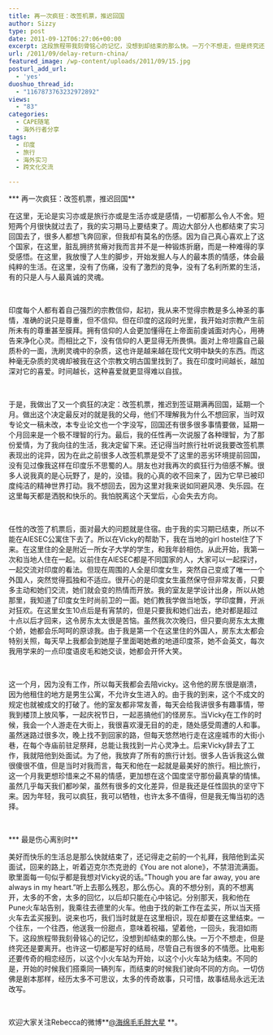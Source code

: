 ```yaml
---
title: 再一次疯狂：改签机票，推迟回国
author: Sizzy
type: post
date: 2011-09-12T06:27:06+00:00
excerpt: 这段旅程带我刻骨铭心的记忆，没想到却结束的那么快。一万个不想走，但是终究还是要离开。也许这一切都是写好的结局，尽管自己有很多的不情愿。
url: /2011/09/delay-return-china/
featured_image: /wp-content/uploads/2011/09/15.jpg
posturl_add_url:
  - 'yes'
duoshuo_thread_id:
  - "1167873763232972892"
views:
  - "83"
categories:
  - CAPE随笔
  - 海外行者分享
tags:
  - 印度
  - 旅行
  - 海外实习
  - 跨文化交流

---
```

*** 再一次疯狂：改签机票，推迟回国**

在这里，无论是实习亦或是旅行亦或是生活亦或是感情，一切都那么令人不舍。短短两个月很快就过去了，我的实习期马上要结束了。周边大部分人也都结束了实习回国去了，很多人都想飞奔回家，但我却有莫名的伤感。因为自己真心喜欢上了这个国家，在这里，脏乱拥挤贫瘠对我而言并不是一种锻炼折磨，而是一种难得的享受感悟。在这里，我放慢了人生的脚步，开始发掘人与人的最本质的情感，体会最纯粹的生活。在这里，没有了伤痛，没有了激烈的竞争，没有了名利所累的生活，有的只是人与人最真诚的灵魂。

&nbsp;

印度每个人都有着自己强烈的宗教信仰，起初，我从来不觉得宗教是多么神圣的事情，准确的说只是尊重，但不信仰。但在印度的这段时光里，我开始对宗教产生前所未有的尊重甚至膜拜。拥有信仰的人会更加懂得在上帝面前虔诚面对内心，用祷告来净化心灵。而相比之下，没有信仰的人更显得无所畏惧。面对上帝坦露自己最质朴的一面，洗刷灵魂中的杂质，这也许是越来越在现代文明中缺失的东西。而这种毫无杂质的灵魂却被我在这个宗教文明古国里找到了。我在印度时间越长，越加深对它的喜爱。时间越长，这种喜爱就更显得难以自拔。

&nbsp;

于是，我做出了又一个疯狂的决定：改签机票，推迟到签证期满再回国，延期一个月。做出这个决定最反对的就是我的父母，他们不理解我为什么不想回家，当时双专论文一稿未改，本专业论文也一个字没写，回国还有很多很多事情要做，延期一个月回来是一个极不理智的行为。最后，我的任性再一次说服了各种理智，为了那份爱情，为了我向往的生活，我决定留下来。还记得当时旅行社听说我要改签机票表现出的诧异，因为在此之前很多人改签机票是受不了这里的恶劣环境提前回国，没有见过像我这样在印度乐不思蜀的人。朋友也对我再次的疯狂行为倍感不解。很多人说我真的是心玩野了，是的，没错。我的心真的收不回来了，因为它早已被印度纯洁的精神世界打动。我不想回去，因为这里对我来说如同避风港、失乐园。在这里每天都是洒脱和快乐的。我怕脱离这个天堂后，心会失去方向。

&nbsp;

任性的改签了机票后，面对最大的问题就是住宿。由于我的实习期已结束，所以不能在AIESEC公寓住下去了。所以在Vicky的帮助下，我在当地的girl hostel住了下来。在这里住的全是附近一所女子大学的学生，和我年龄相仿。从此开始，我第一次和当地人住在一起。以前住在AIESEC都是不同国家的人，大家可以一起探讨，一起交流对印度的看法。但现在周围的人全是印度女生，突然自己变成了唯一一个外国人，突然觉得孤独和不适应。很开心的是印度女生虽然保守但非常友善，只要多主动和她们交流，她们就会变的热情而开放。我的室友是学设计出身，所以从她那里，我知道了印度女生时尚前卫的一面。她们教我学做当地饭，学印度舞，开派对狂欢。在这里女生10点后是有宵禁的，但是只要我和她们出去，绝对都是超过十点以后才回来，这令房东太太很是苦恼。虽然我次次晚归，但只要向房东太太撒个娇，她都会乐呵呵的原谅我。由于我是第一个在这里住的外国人，房东太太都会特别关照，每天早上我都会到她屋子里面喝她煮的地道印度茶，她不会英文，每次我用学来的一点印度语皮毛和她交谈，她都会开怀大笑。

&nbsp;

这一个月，因为没有工作，所以每天我都会去陪vicky。这令他的房东很是崩溃，因为他租住的地方是男生公寓，不允许女生进入的。由于我的到来，这个不成文的规定也就被成文的打破了。他的室友都非常友善，每天会给我讲很多有趣事情，带我到楼顶上放风筝，一起庆祝节日，一起恶搞他们的怪房东。当Vicky在工作的时候，我会一个人游走在大街上，我很喜欢漫无目的的走，随处感受周遭的人和事。虽然迷路过很多次，晚上找不到回家的路，但每天悠然地行走在这座城市的大街小巷，在每个寺庙前驻足祭拜，总能让我找到一片心灵净土。后来Vicky辞去了工作，我就陪他到处面试。为了他，我放弃了所有的旅行计划。很多人告诉我这么做很傻很不值，但是当时对我而言，每天和他在一起就是最美好的旅行。相比旅行，这一个月我更想珍惜来之不易的情感，更加想在这个国度坚守那份最真挚的情愫。虽然几乎每天我们都吵架，虽然有很多的文化差异，但是我还是任性固执的坚守下来。因为年轻，我可以疯狂，我可以牺牲，也许太多不值得，但是我无悔当初的选择。

&nbsp;

*** 最是伤心离别时**

美好而快乐的生活总是那么快就结束了，还记得走之前的一个礼拜，我陪他到孟买面试，回来的路上，听着迈克尔杰克逊的《You are not alone》，不禁泪流满面。歌里面每一句似乎都是我想对Vicky说的话。”Though you are far away, you are always in my heart.”听上去那么残忍，那么伤心。真的不想分别，真的不想离开，太多的不舍，太多的回忆，以后却只能在心中铭记。分别那天，我和他在Pune火车站告别，我乘往去德里的火车。他由于找的新工作在孟买，所以当天搭火车去孟买报到。说来也巧，我们当时就是在这里相识，现在却要在这里结束。一个往东，一个往西，他送我一份甜点，意味着祝福，望着他，一回头，我泪如雨下。这段旅程带我刻骨铭心的记忆，没想到却结束的那么快。一万个不想走，但是终究还是要离开。也许这一切都是写好的结局，尽管自己有很多的不情愿。比电影还要传奇的相恋经历，以这个小火车站为开始，以这个小火车站为结束。不同的是，开始的时候我们搭乘同一辆列车，而结束的时候我们驶向不同的方向。一切仿佛是剧本那样，经历太多不可思议，太多的传奇故事，只可惜，故事结局永远无法改写。

&nbsp;

欢迎大家关注Rebecca的微博**[@海绵毛毛胖大星][1] **。[  
][2] 

&nbsp;

 [1]: http://weibo.com/rebeccawanyi
 [2]: http://www.capechina.org/wp-content/uploads/2011/09/%EF%BC%91.jpg